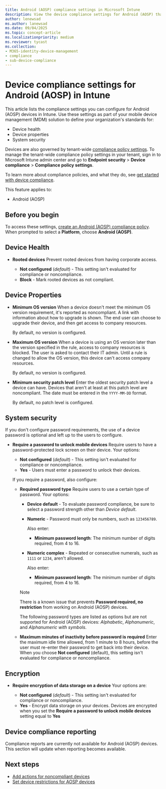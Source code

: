```yaml
---
title: Android (AOSP) compliance settings in Microsoft Intune
description: View the device compliance settings for Android (AOSP) that you can manage with Microsoft Intune compliance policies.
author: lenewsad
ms.author: lanewsad
ms.date: 09/04/2025
ms.topic: concept-article
ms.localizationpriority: medium
ms.reviewer: tycast
ms.collection:
- M365-identity-device-management
- compliance
- sub-device-compliance
---
```


# Device compliance settings for Android (AOSP) in Intune

This article lists the compliance settings you can configure for Android (AOSP) devices in Intune. Use these settings as part of your mobile device management (MDM) solution to define your organization's standards for:

* Device health
* Device properties
* System security

 Devices are also governed by tenant-wide [compliance policy settings](../protect/device-compliance-get-started.md#compliance-policy-settings). To manage the tenant-wide compliance policy settings in your tenant, sign in to Microsoft Intune admin center and go to **Endpoint security** > **Device compliance** > **Compliance policy settings**.

To learn more about compliance policies, and what they do, see [get started with device compliance](device-compliance-get-started.md).

This feature applies to:

* Android (AOSP)

## Before you begin

To access these settings, [create an Android (AOSP) compliance policy](create-compliance-policy.md#create-the-policy). When prompted to select a **Platform**, choose **Android (AOSP)**.

## Device Health

* **Rooted devices**
  Prevent rooted devices from having corporate access.

  * **Not configured** (*default*) - This setting isn't evaluated for compliance or noncompliance.
  * **Block** - Mark rooted devices as not compliant.

## Device Properties

* **Minimum OS version**
  When a device doesn't meet the minimum OS version requirement, it's reported as noncompliant. A link with information about how to upgrade is shown. The end user can choose to upgrade their device, and then get access to company resources.

  By default, no version is configured.

* **Maximum OS version**
  When a device is using an OS version later than the version specified in the rule, access to company resources is blocked. The user is asked to contact their IT admin. Until a rule is changed to allow the OS version, this device can't access company resources.

  By default, no version is configured.

* **Minimum security patch level**
  Enter the oldest security patch level a device can have. Devices that aren't at least at this patch level are noncompliant. The date must be entered in the `YYYY-MM-DD` format.

  By default, no patch level is configured.

## System security

If you don't configure password requirements, the use of a device password is optional and left up to the users to configure.

* **Require a password to unlock mobile devices**
  Require users to have a password-protected lock screen on their device. Your options:

  * **Not configured** (*default*) - This setting isn't evaluated for compliance or noncompliance.
  * **Yes** - Users must enter a password to unlock their devices.

  If you require a password, also configure:

  * **Required password type**
    Require users to use a certain type of password. Your options:

    * **Device default** - To evaluate password compliance, be sure to select a password strength other than *Device default*.

    * **Numeric** - Password must only be numbers, such as `123456789`.

      Also enter:
      * **Minimum password length**: The minimum number of digits required, from 4 to 16.

    * **Numeric complex** - Repeated or consecutive numerals, such as `1111` or `1234`, aren't allowed.

      Also enter:
      * **Minimum password length**: The minimum number of digits required, from 4 to 16.

    > [!NOTE]
    >
    > There is a known issue that prevents **Password required, no restriction** from working on Android (AOSP) devices.
    >
    > The following password types are listed as options but are not supported for Android (AOSP) devices: *Alphabetic*, *Alphanumeric*, and *Alphanumeric with symbols*.

  * **Maximum minutes of inactivity before password is required**
      Enter the maximum idle time allowed, from 1 minute to 8 hours, before the user must re-enter their password to get back into their device. When you choose **Not configured** (default), this setting isn't evaluated for compliance or noncompliance.

## Encryption

* **Require encryption of data storage on a device**
  Your options are:

  * **Not configured** (*default*) - This setting isn't evaluated for compliance or noncompliance.
  * **Yes** - Encrypt data storage on your devices. Devices are encrypted when you set the **Require a password to unlock mobile devices** setting equal to **Yes**

## Device compliance reporting

Compliance reports are currently not available for Android (AOSP) devices. This section will update when reporting becomes available.

## Next steps

* [Add actions for noncompliant devices](actions-for-noncompliance.md)
* [Set device restrictions for AOSP devices](../configuration/device-restrictions-android-for-work.md)
